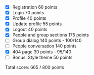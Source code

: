 - [x] Registration 60 points
- [x] Login 70 points
- [x] Profile 40 points
- [x] Update profile 55 points
- [x] Logout 40 points
- [x] People and group sections 175 points
- [ ] Group dialog 140 points - 100/140
- [ ] People conversation 140 points
- [x] 404 page 30 points - 95/140
- [ ] Bonus: Style theme 50 points

Total score: 665 / 800 points
